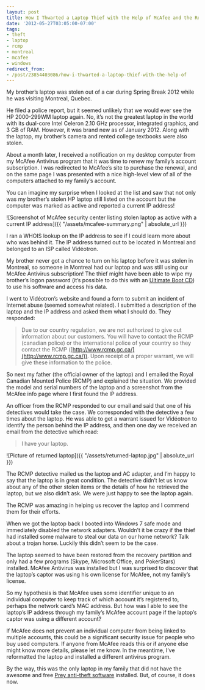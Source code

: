 ```yaml
---
layout: post
title: How I Thwarted a Laptop Thief with the Help of McAfee and the Royal Canadian Mounted Police
date: '2012-05-27T03:05:00-07:00'
tags:
- theft
- laptop
- rcmp
- montreal
- mcafee
- windows
redirect_from:
- /post/23854403086/how-i-thwarted-a-laptop-thief-with-the-help-of
---
```


My brother’s laptop was stolen out of a car during Spring Break 2012 while he was visiting Montreal, Quebec.

He filed a police report, but it seemed unlikely that we would ever see the HP 2000-299WM laptop again. No, it’s not the greatest laptop in the world with its dual-core Intel Celeron 2.10 GHz processor, integrated graphics, and 3 GB of RAM. However, it was brand new as of January 2012. Along with the laptop, my brother’s camera and rented college textbooks were also stolen.

About a month later, I received a notification on my desktop computer from my McAfee Antivirus program that it was time to renew my family’s account subscription. I was redirected to McAfee’s site to purchase the renewal, and on the same page I was presented with a nice high-level view of all of the computers attached to my family’s account.

You can imagine my surprise when I looked at the list and saw that not only was my brother’s stolen HP laptop still listed on the account but the computer was marked as active and reported a current IP address!

![Screenshot of McAfee security center listing stolen laptop as active with a current IP address]({{ "/assets/mcafee-summary.png" | absolute_url }})

I ran a WHOIS lookup on the IP address to see if I could learn more about who was behind it. The IP address turned out to be located in Montreal and belonged to an ISP called Vidéotron.

My brother never got a chance to turn on his laptop before it was stolen in Montreal, so someone in Montreal had our laptop and was still using our McAfee Antivirus subscription! The thief might have been able to wipe my brother’s logon password (it’s possible to do this with an [Ultimate Boot CD](http://www.ultimatebootcd.com)) to use his software and access his data.

I went to Vidéotron’s website and found a form to submit an incident of Internet abuse (seemed somewhat related). I submitted a description of the laptop and the IP address and asked them what I should do. They responded:

> Due to our country regulation, we are not authorized to give out information about our customers. You will have to contact the RCMP (canadian police) or the international police of your country so they contact the RCMP ([http://www.rcmp.gc.ca/](http://www.rcmp.gc.ca/)). Upon receipt of a proper warrant, we will give these information to the police.

So next my father (the official owner of the laptop) and I emailed the Royal Canadian Mounted Police (RCMP) and explained the situation. We provided the model and serial numbers of the laptop and a screenshot from the McAfee info page where I first found the IP address.

An officer from the RCMP responded to our email and said that one of his detectives would take the case. We corresponded with the detective a few times about the laptop. He was able to get a warrant issued for Vidéotron to identify the person behind the IP address, and then one day we received an email from the detective which read:

> I have your laptop.

![Picture of returned laptop]({{ "/assets/returned-laptop.jpg" | absolute_url }})

The RCMP detective mailed us the laptop and AC adapter, and I’m happy to say that the laptop is in great condition. The detective didn’t let us know about any of the other stolen items or the details of how he retrieved the laptop, but we also didn’t ask. We were just happy to see the laptop again.

The RCMP was amazing in helping us recover the laptop and I commend them for their efforts.

When we got the laptop back I booted into Windows 7 safe mode and immediately disabled the network adapters. Wouldn’t it be crazy if the thief had installed some malware to steal our data on our home network? Talk about a trojan horse. Luckily this didn’t seem to be the case.

The laptop seemed to have been restored from the recovery partition and only had a few programs (Skype, Microsoft Office, and PokerStars) installed. McAfee Antivirus was installed but I was surprised to discover that the laptop’s captor was using his own license for McAfee, not my family’s license.

So my hypothesis is that McAfee uses some identifier unique to an individual computer to keep track of which account it’s registered to, perhaps the network card’s MAC address. But how was I able to see the laptop’s IP address through my family’s McAfee account page if the laptop’s captor was using a different account?

If McAfee does not prevent an individual computer from being linked to multiple accounts, this could be a significant security issue for people who buy used computers. If anyone from McAfee reads this or if anyone else might know more details, please let me know. In the meantime, I’ve reformatted the laptop and installed a different antivirus program.

By the way, this was the only laptop in my family that did not have the awesome and free [Prey anti-theft software](https://preyproject.com/) installed. But, of course, it does now.
